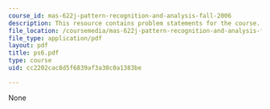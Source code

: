 ```yaml
---
course_id: mas-622j-pattern-recognition-and-analysis-fall-2006
description: This resource contains problem statements for the course.
file_location: /coursemedia/mas-622j-pattern-recognition-and-analysis-fall-2006/cc2202cac8d5f6839af3a30c0a1383be_ps6.pdf
file_type: application/pdf
layout: pdf
title: ps6.pdf
type: course
uid: cc2202cac8d5f6839af3a30c0a1383be

---
```

None